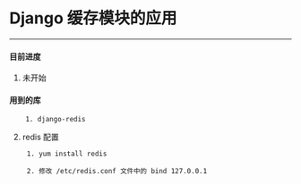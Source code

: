 # Django 缓存模块的应用
--------------------------
#### 目前进度
1. 未开始
#### 用到的库

        1. django-redis

2. redis 配置
    
        1. yum install redis 
    
        2. 修改 /etc/redis.conf 文件中的 bind 127.0.0.1  